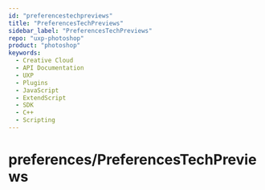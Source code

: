 ```yaml
---
id: "preferencestechpreviews"
title: "PreferencesTechPreviews"
sidebar_label: "PreferencesTechPreviews"
repo: "uxp-photoshop"
product: "photoshop"
keywords:
  - Creative Cloud
  - API Documentation
  - UXP
  - Plugins
  - JavaScript
  - ExtendScript
  - SDK
  - C++
  - Scripting
---
```


# preferences/PreferencesTechPreviews
